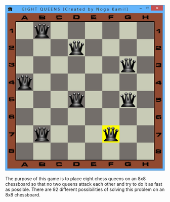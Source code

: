 ![EightQueens](https://github.com/Karmello/EightQueens/blob/master/screenshots/3.png)

The purpose of this game is to place eight chess queens  on an 8x8 chessboard so that no two queens attack each other and try to do it as fast as possible. There are 92 different possibilities of solving this problem on an 8x8 chessboard.
